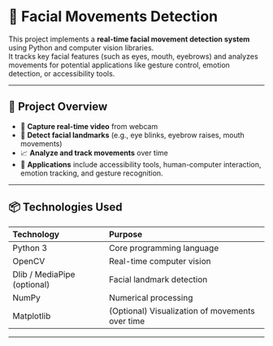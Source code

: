 # 🧠 Facial Movements Detection

This project implements a **real-time facial movement detection system** using Python and computer vision libraries.  
It tracks key facial features (such as eyes, mouth, eyebrows) and analyzes movements for potential applications like gesture control, emotion detection, or accessibility tools.

---

## 🚀 Project Overview

- 📸 **Capture real-time video** from webcam
- 🧠 **Detect facial landmarks** (e.g., eye blinks, eyebrow raises, mouth movements)
- 📈 **Analyze and track movements** over time
- 🎯 **Applications** include accessibility tools, human-computer interaction, emotion tracking, and gesture recognition.

---

## 📦 Technologies Used

| Technology | Purpose |
|:---|:---|
| Python 3 | Core programming language |
| OpenCV | Real-time computer vision |
| Dlib / MediaPipe (optional) | Facial landmark detection |
| NumPy | Numerical processing |
| Matplotlib | (Optional) Visualization of movements over time |

---
